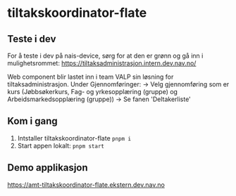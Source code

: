 # tiltakskoordinator-flate

## Teste i dev

For å teste i dev på nais-device, sørg for at den er grønn og gå inn i mulighetsrommet: https://tiltaksadministrasjon.intern.dev.nav.no/

Web component blir lastet inn i team VALP sin løsning for tiltaksadministrasjon. Under Gjennomføringer:
-> Velg gjennomføring som er kurs (Jøbbsøkerkurs, Fag- og yrkesopplæring (gruppe) og Arbeidsmarkedsopplæring (gruppe))
-> Se fanen 'Deltakerliste'

## Kom i gang

1. Intstaller tiltakskoordinator-flate `pnpm i`
2. Start appen lokalt: `pnpm start`

## Demo applikasjon

https://amt-tiltakskoordinator-flate.ekstern.dev.nav.no
